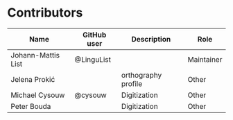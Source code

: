 # Contributors

Name | GitHub user | Description | Role
--- | --- | --- | ---
Johann-Mattis List | @LinguList | | Maintainer
Jelena Prokić | | orthography profile | Other
Michael Cysouw | @cysouw | Digitization | Other
Peter Bouda | | Digitization | Other

